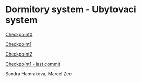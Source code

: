 # Dormitory system - Ubytovaci system
[Checkpoint0](https://gitlab.fel.cvut.cz/B191_B6B36EAR/zecmarce/blob/master/checkpoint0.md)

[Checkpoint1](https://gitlab.fel.cvut.cz/B191_B6B36EAR/zecmarce/blob/master/checkpoint1.pdf)

[Checkpoint2](https://gitlab.fel.cvut.cz/B191_B6B36EAR/zecmarce/blob/master/checkpoint2.pdf)

[Checkpoint1 - last commit](https://gitlab.fel.cvut.cz/B191_B6B36EAR/zecmarce/tree/a0dfbb06133249e278f91e4b15dc8e86f44fab49)

Sandra Hamrakova, Marcel Zec
